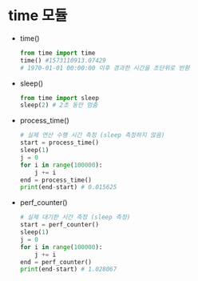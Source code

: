 # time 모듈

* time()

  ```python
  from time import time
  time() #1573110913.07429
  # 1970-01-01 00:00:00 이후 경과한 시간을 초단위로 반환
  ```

* sleep()

  ```python
  from time import sleep
  sleep(2) # 2초 동안 멈춤
  ```

* process_time()

  ```python
  # 실제 연산 수행 시간 측정 (sleep 측정하지 않음)
  start = process_time()
  sleep(1)
  j = 0
  for i in range(100000):
      j += i
  end = process_time()
  print(end-start) # 0.015625
  ```

* perf_counter()

  ```python
  # 실제 대기한 시간 측정 (sleep 측정)
  start = perf_counter()
  sleep(1)
  j = 0
  for i in range(100000):
      j += i
  end = perf_counter()
  print(end-start) # 1.028067
  ```

  